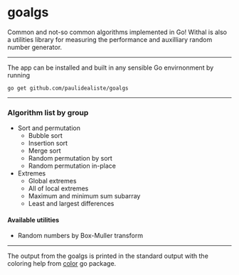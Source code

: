 # goalgs
Common and not-so common algorithms implemented in Go! Withal is also a utilities library for measuring the performance and auxilliary random number generator.    
___________________________
The app can be installed and built in any sensible Go envirnonment by running    

    go get github.com/paulidealiste/goalgs
___________________________
### Algorithm list by group
- Sort and permutation
  * Bubble sort
  * Insertion sort
  * Merge sort
  * Random permutation by sort
  * Random permutation in-place
- Extremes    
  * Global extremes
  * All of local extremes
  * Maximum and minimum sum subarray
  * Least and largest differences

#### Available utilities
  * Random numbers by Box-Muller transform    

___________________________    
The output from the goalgs is printed in the standard output with the coloring help from [color](https://github.com/fatih/color) go package.
